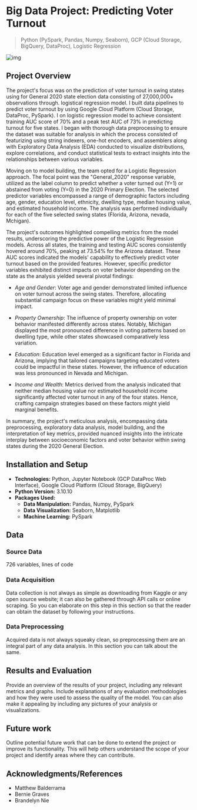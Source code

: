 # Big Data Project: Predicting Voter Turnout

> Python (PySpark, Pandas, Numpy, Seaborn), GCP (Cloud Storage, BigQuery, DataProc), Logistic Regression

<!--
![GitHub release (latest by date including pre-releases)](https://img.shields.io/github/v/release/pragyy/datascience-readme-template?include_prereleases)
![GitHub last commit](https://img.shields.io/github/last-commit/pragyy/datascience-readme-template)
![GitHub pull requests](https://img.shields.io/github/issues-pr/pragyy/datascience-readme-template)
![GitHub](https://img.shields.io/github/license/pragyy/datascience-readme-template)
![contributors](https://img.shields.io/github/contributors/pragyy/datascience-readme-template) 
![codesize](https://img.shields.io/github/languages/code-size/pragyy/datascience-readme-template) 
-->

![img](https://github.com/bche3/Swinging-The-Vote/blob/main/img/project-thumbnail.jpg)

## Project Overview

The project's focus was on the prediction of voter turnout in swing states using for General 2020 state election data consisting of 27,000,000+ observations through. logistical regression model. I built data pipelines to predict voter turnout by using Google Cloud Platform (Cloud Storage, DataProc, PySpark). I  on logistic regression model to achieve consistent training AUC score of 70% and a peak test AUC of 73% in predicting turnout for five states. I began with thorough data preprocessing to ensure the dataset was suitable for analysis in which the process consisted of featurizing using string indexers, one-hot encoders, and assemblers along with Exploratory Data Analysis (EDA) conducted to visualize distributions, explore correlations, and conduct statistical tests to extract insights into the relationships between various variables. 

Moving on to model building, the team opted for a Logistic Regression approach. The focal point was the "General_2020" response variable, utilized as the label column to predict whether a voter turned out (Y=1) or abstained from voting (Y=0) in the 2020 Primary Election. The selected predictor variables encompassed a range of demographic factors including age, gender, education level, ethnicity, dwelling type, median housing value, and estimated household income. The analysis was performed individually for each of the five selected swing states (Florida, Arizona, nevada, Mchigan).

The project's outcomes highlighted compelling metrics from the model results, underscoring the predictive power of the Logistic Regression models. Across all states, the training and testing AUC scores consistently hovered around 70%, peaking at  73.54% for the Arizona dataset. These AUC scores indicated the models' capability to effectively predict voter turnout based on the provided features. However, specific predictor variables exhibited distinct impacts on voter behavior depending on the state as the analysis yielded several pivotal findings:

- *Age and Gender*: Voter age and gender demonstrated limited influence on voter turnout across the swing states. Therefore, allocating substantial campaign focus on these variables might yield minimal impact.

- *Property Ownership*: The influence of property ownership on voter behavior manifested differently across states. Notably, Michigan displayed the most pronounced difference in voting patterns based on dwelling type, while other states showcased comparatively less variation.

- *Education*: Education level emerged as a significant factor in Florida and Arizona, implying that tailored campaigns targeting educated voters could be impactful in these states. However, the influence of education was less pronounced in Nevada and Michigan.

- *Income and Wealth*: Metrics derived from the analysis indicated that neither median housing value nor estimated household income significantly affected voter turnout in any of the four states. Hence, crafting campaign strategies based on these factors might yield marginal benefits.

In summary, the project's meticulous analysis, encompassing data preprocessing, exploratory data analysis, model building, and the interpretation of key metrics, provided nuanced insights into the intricate interplay between socioeconomic factors and voter behavior within swing states during the 2020 General Election.




## Installation and Setup
- **Technologies:**  Python, Jupyter Notebook (GCP DataProc Web Interface), Google Cloud Platform (Cloud Storage, BigQuery)
- **Python Version:** 3.10.10
- **Packages Used:**
  - **Data Manipulation:** Pandas, Numpy, PySpark
  - **Data Visualization:** Seaborn, Matplotlib
  - **Machine Learning:** PySpark
<!-- - **General Purpose:** General purpose packages like `urllib, os, request`, and many more. -->


## Data

### Source Data
726 variables, lines of code

### Data Acquisition
Data collection is not always as simple as downloading from Kaggle or any open source website; it can also be gathered through API calls or online scraping. So you can elaborate on this step in this section so that the reader can obtain the dataset by following your instructions.

### Data Preprocessing
Acquired data is not always squeaky clean, so preprocessing them are an integral part of any data analysis. In this section you can talk about the same.

## Results and Evaluation
Provide an overview of the results of your project, including any relevant metrics and graphs. Include explanations of any evaluation methodologies and how they were used to assess the quality of the model. You can also make it appealing by including any pictures of your analysis or visualizations.

## Future work
Outline potential future work that can be done to extend the project or improve its functionality. This will help others understand the scope of your project and identify areas where they can contribute.

## Acknowledgments/References
- Matthew Balderrama
- Bernie Graves
- Brandelyn Nie

<!--
## Code structure
Explain the code structure and how it is organized, including any significant files and their purposes. This will help others understand how to navigate your project and find specific components. 

Here is the basic suggested skeleton for your data science repo (you can structure your repository as needed ):

```bash
├── data
│   ├── data1.csv
│   ├── data2.csv
│   ├── cleanedData
│       ├── cleaneddata1.csv
|       └── cleaneddata2.csv
├── data_acquisition.py
├── data_preprocessing.ipynb
├── data_analysis.ipynb
├── data_modelling.ipynb
├── Img
│   ├── img1.png
│   └── Headerheader.jpg
├── LICENSE
├── README.md
└── .gitignore
```
-->
